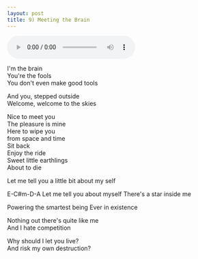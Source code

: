 ```yaml
---
layout: post
title: 9) Meeting the Brain
---
```


<audio controls>
<source src="{{ site.baseurl }}/audio/mothers-milk.mp3" type="audio/mpeg">
</audio>

I'm the brain  
You're the fools  
You don't even make good tools  

And you, stepped outside  
Welcome, welcome to the skies  

Nice to meet you  
The pleasure is mine  
Here to wipe you  
from space and time  
Sit back  
Enjoy the ride  
Sweet little earthlings  
About to die  

Let me tell you a little bit about my self  

E-C#m-D-A
Let me tell you about myself
There's a star inside me  

Powering the smartest being
Ever in existence

Nothing out there's quite like me  
And I hate competition  

Why should I let you live?  
And risk my own destruction?  
